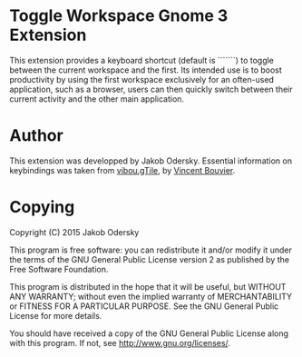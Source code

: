 # Toggle Workspace Gnome 3 Extension

This extension provides a keyboard shortcut (default is ```<Alt>````) to toggle between the current workspace and the first.
Its intended use is to boost productivity by using the first workspace exclusively for an often-used application, such as a browser, users can then quickly switch between their current activity and the other main application.

# Author
This extension was developped by Jakob Odersky. Essential information on keybindings was taken from [vibou.gTile](https://github.com/vibou/vibou.gTile), by
[Vincent Bouvier](https://github.com/vibou).

# Copying
Copyright (C) 2015 Jakob Odersky

This program is free software: you can redistribute it and/or modify it under the terms of the GNU General Public License version 2 as published by the Free Software Foundation.

This program is distributed in the hope that it will be useful, but WITHOUT ANY WARRANTY; without even the implied warranty of MERCHANTABILITY or FITNESS FOR A PARTICULAR PURPOSE. See the GNU General Public License for more details.

You should have received a copy of the GNU General Public License along with this program. If not, see http://www.gnu.org/licenses/.